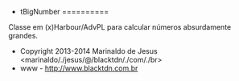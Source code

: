 * tBigNumber
==========

Classe em (x)Harbour/AdvPL para calcular números absurdamente grandes.

 * Copyright 2013-2014 Marinaldo de Jesus <marinaldo\/.\/jesus\/@\/blacktdn\/.\/com\/.\/br>
 * www - http://www.blacktdn.com.br
